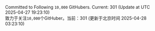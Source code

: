 Committed to Following `10,000` GitHubers. Current: <!-- FOLLOWING_COUNT -->301<!-- FOLLOWING_COUNT --> (Update at UTC <!-- LAST_UPDATED -->2025-04-27 19:23:10<!-- LAST_UPDATED -->)<br>
致力于关注`10,000`个GitHuber。当前：<!-- FOLLOWING_COUNT -->301<!-- FOLLOWING_COUNT --> (更新于北京时间 <!-- LAST_UPDATED_CST -->2025-04-28 03:23:10<!-- LAST_UPDATED_CST -->)
